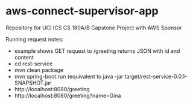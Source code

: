 # aws-connect-supervisor-app

Repository for UCI ICS CS 180A/B Capstone Project with AWS Sponsor

Running request notes:
- example shows GET request to /greeting returns JSON with id and content
- cd rest-service
- mvn clean package
- mvn spring-boot:run (equivalent to java -jar target/rest-service-0.0.1-SNAPSHOT.jar
- http://localhost:8080/greeting
- http://localhost:8080/greeting?name=Gina